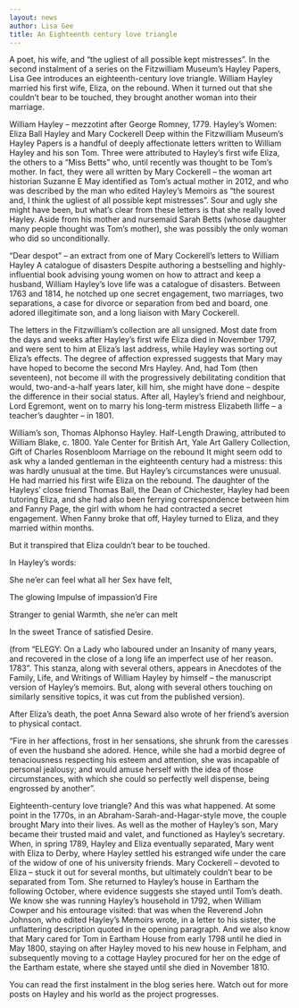 ```yaml
---
layout: news
author: Lisa Gee
title: An Eighteenth century love triangle
---
```


A poet, his wife, and “the ugliest of all possible kept mistresses”. In the second instalment of a series on the Fitzwilliam Museum’s Hayley Papers, Lisa Gee introduces an eighteenth-century love triangle.
William Hayley married his first wife, Eliza, on the rebound. When it turned out that she couldn’t bear to be touched, they brought another woman into their marriage.


William Hayley – mezzotint after George Romney, 1779.
Hayley’s Women: Eliza Ball Hayley and Mary Cockerell
Deep within the Fitzwilliam Museum’s Hayley Papers is a handful of deeply affectionate letters written to William Hayley and his son Tom. Three were attributed to Hayley’s first wife Eliza, the others to a “Miss Betts” who, until recently was thought to be Tom’s mother. In fact, they were all written by Mary Cockerell – the woman art historian Suzanne E May identified as Tom’s actual mother in 2012, and who was described by the man who edited Hayley’s Memoirs as “the sourest and, I think the ugliest of all possible kept mistresses”. Sour and ugly she might have been, but what’s clear from these letters is that she really loved Hayley. Aside from his mother and nursemaid Sarah Betts (whose daughter many people thought was Tom’s mother), she was possibly the only woman who did so unconditionally.


“Dear despot” – an extract from one of Mary Cockerell’s letters to William Hayley
A catalogue of disasters
Despite authoring a bestselling and highly-influential book advising young women on how to attract and keep a husband, William Hayley’s love life was a catalogue of disasters. Between 1763 and 1814, he notched up one secret engagement, two marriages, two separations, a case for divorce or separation from bed and board, one adored illegitimate son, and a long liaison with Mary Cockerell.

The letters in the Fitzwilliam’s collection are all unsigned. Most date from the days and weeks after Hayley’s first wife Eliza died in November 1797, and were sent to him at Eliza’s last address, while Hayley was sorting out Eliza’s effects. The degree of affection expressed suggests that Mary may have hoped to become the second Mrs Hayley. And, had Tom (then seventeen), not become ill with the progressively debilitating condition that would, two-and-a-half years later, kill him, she might have done – despite the difference in their social status. After all, Hayley’s friend and neighbour, Lord Egremont, went on to marry his long-term mistress Elizabeth Iliffe – a teacher’s daughter – in 1801.


William’s son, Thomas Alphonso Hayley. Half-Length Drawing, attributed to William Blake, c. 1800.
Yale Center for British Art, Yale Art Gallery Collection, Gift of Charles Rosenbloom
Marriage on the rebound
It might seem odd to ask why a landed gentleman in the eighteenth century had a mistress: this was hardly unusual at the time. But Hayley’s circumstances were unusual. He had married his first wife Eliza on the rebound. The daughter of the Hayleys’ close friend Thomas Ball, the Dean of Chichester, Hayley had been tutoring Eliza, and she had also been ferrying correspondence between him and Fanny Page, the girl with whom he had contracted a secret engagement. When Fanny broke that off, Hayley turned to Eliza, and they married within months.

But it transpired that Eliza couldn’t bear to be touched.

In Hayley’s words:

She ne’er can feel what all her Sex have felt,

The glowing Impulse of impassion’d Fire

Stranger to genial Warmth, she ne’er can melt

In the sweet Trance of satisfied Desire.

(from “ELEGY: On a Lady who laboured under an Insanity of many years, and recovered in the close of a long life an imperfect use of her reason. 1783”. This stanza, along with several others, appears in Anecdotes of the Family, Life, and Writings of William Hayley by himself – the manuscript version of Hayley’s memoirs. But, along with several others touching on similarly sensitive topics, it was cut from the published version).

After Eliza’s death, the poet Anna Seward also wrote of her friend’s aversion to physical contact.

“Fire in her affections, frost in her sensations, she shrunk from the caresses of even the husband she adored. Hence, while she had a morbid degree of tenaciousness respecting his esteem and attention, she was incapable of personal jealousy; and would amuse herself with the idea of those circumstances, with which she could so perfectly well dispense, being engrossed by another”.

Eighteenth-century love triangle?
And this was what happened. At some point in the 1770s, in an Abraham-Sarah-and-Hagar-style move, the couple brought Mary into their lives. As well as the mother of Hayley’s son, Mary became their trusted maid and valet, and functioned as Hayley’s secretary. When, in spring 1789, Hayley and Eliza eventually separated, Mary went with Eliza to Derby, where Hayley settled his estranged wife under the care of the widow of one of his university friends. Mary Cockerell – devoted to Eliza – stuck it out for several months, but ultimately couldn’t bear to be separated from Tom. She returned to Hayley’s house in Eartham the following October, where evidence suggests she stayed until Tom’s death. We know she was running Hayley’s household in 1792, when William Cowper and his entourage visited: that was when the Reverend John Johnson, who edited Hayley’s Memoirs wrote, in a letter to his sister, the unflattering description quoted in the opening paragraph. And we also know that Mary cared for Tom in Eartham House from early 1798 until he died in May 1800, staying on after Hayley moved to his new house in Felpham, and subsequently moving to a cottage Hayley procured for her on the edge of the Eartham estate, where she stayed until she died in November 1810.

You can read the first instalment in the blog series here. Watch out for more posts on Hayley and his world as the project progresses.

